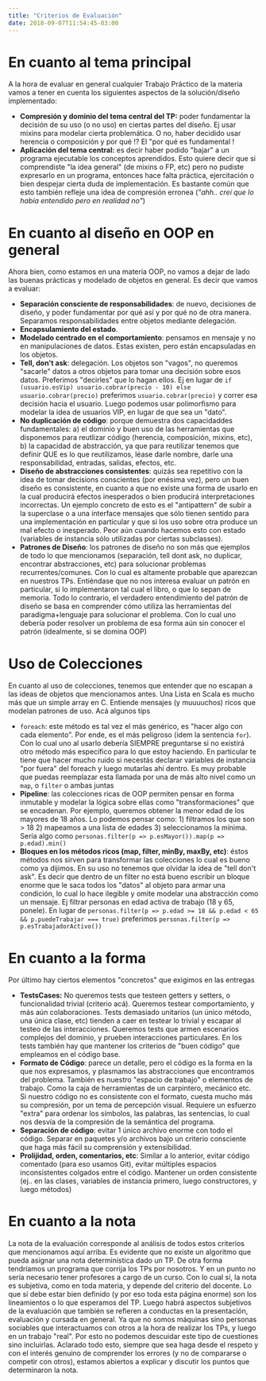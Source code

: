 ```yaml
---
title: "Criterios de Evaluación"
date: 2018-09-07T11:54:45-03:00
---
```


# En cuanto al tema principal

A la hora de evaluar en general cualquier Trabajo Práctico de la materia vamos a tener en cuenta los siguientes aspectos de la solución/diseño implementado:

* **Compresión y dominio del tema central del TP:** poder fundamentar la decisión de su uso (o no uso) en ciertas partes del diseño. Ej usar mixins para modelar cierta problemática. O no, haber decidido usar herencia o composición y por qué !? El "por qué es fundamental !
* **Aplicación del tema central:** es decir haber podido "bajar" a un programa ejecutable los conceptos aprendidos. Esto quiere decir que si comprendiste "la idea general" (de mixins o FP, etc) pero no pudiste expresarlo en un programa, entonces hace falta práctica, ejercitación o bien despejar cierta duda de implementación. Es bastante común que esto también refleje una idea de compresión erronea (_"ahh.. creí que lo había entendido pero en realidad no"_)

# En cuanto al diseño en OOP en general

Ahora bien, como estamos en una materia OOP, no vamos a dejar de lado las buenas prácticas y modelado de objetos en general. Es decir que vamos a evaluar:

* **Separación consciente de responsabilidades**: de nuevo, decisiones de diseño, y poder fundamentar por qué así y por qué no de otra manera. Separamos responsabilidades entre objetos mediante delegación. 
* **Encapsulamiento del estado**.
* **Modelado centrado en el comportamiento**: pensamos en mensaje y no en manipulaciones de datos. Estas existen, pero están encapsuladas en los objetos.
* **Tell, don't ask**: delegación. Los objetos son "vagos", no queremos "sacarle" datos a otros objetos para tomar una decisión sobre esos datos. Preferimos "decirles" que lo hagan ellos. Ej en lugar de `if (usuario.esVip) usuario.cobrar(precio - 10) else usuario.cobrar(precio)` preferimos `usuario.cobrar(precio)` y correr esa decisión hacia el usuario. Luego podemos usar polimorfismo para modelar la idea de usuarios VIP, en lugar de que sea un "dato".
* **No duplicación de código**: porque demuestra dos capacidaddes fundamentales: a) el dominio y buen uso de las herramientas que disponemos para reutlizar código (herencia, composición, mixins, etc), b) la capacidad de abstracción, ya que para reutilizar tenemos que definir QUE es lo que reutilizamos, léase darle nombre, darle una responsabilidad, entradas, salidas, efectos, etc.
* **Diseño de abstracciones consistentes**: quizás sea repetitivo con la idea de tomar decisions conscientes (por enésima vez), pero un buen diseño es consistente, en cuanto a que no existe una forma de usarlo en la cual producirá efectos inesperados o bien producirá interpretaciones incorrectas. Un ejemplo concreto de esto es el "antipattern" de subir a la superclase o a una interface mensajes que sólo tienen sentido para una implementación en particular y que si los uso sobre otra produce un mal efecto o inesperado. Peor aún cuando hacemos esto con estado (variables de instancia sólo utilizadas por ciertas subclasses).
* **Patrones de Diseño**: los patrones de diseño no son más que ejemplos de todo lo que mencionamos (separación, tell dont ask, no duplicar, encontrar abstracciones, etc) para solucionar problemas recurrentes/comunes. Con lo cual es altamente probable que aparezcan en nuestros TPs. Entiéndase que no nos interesa evaluar un patrón en particular, si lo implementaron tal cual el libro, o que lo sepan de memoria. Todo lo contrario, el verdadero entendimiento del patrón de diseño se basa en comprender cómo utiliza las herramientas del paradigma+lenguaje para solucionar el problema. Con lo cual uno debería poder resolver un problema de esa forma aún sin conocer el patrón (idealmente, si se domina OOP)

# Uso de Colecciones

En cuanto al uso de colecciones, tenemos que entender que no escapan a las ideas de objetos que mencionamos antes. Una Lista en Scala es mucho más que un simple array en C. Entiende mensajes (y muuuuchos) ricos que modelan patrones de uso.
Acá algunos tips

* `foreach`: este método es tal vez el más genérico, es "hacer algo con cada elemento". Por ende, es el más peligroso (idem la sentencia `for`). Con lo cual uno al usarlo debería SIEMPRE preguntarse si no existirá otro método más específico para lo que estoy haciendo. En particular te tiene que hacer mucho ruido si necestás declarar variables de instancia "por fuera" del foreach y luego mutarlas ahí dentro. Es muy probable que puedas reemplazar esta llamada por una de más alto nivel como un `map`, o `filter` o ambas juntas
* **Pipeline**: las colecciones ricas de OOP permiten pensar en forma inmutable y modelar la lógica sobre ellas como "transformaciones" que se encadenan. Por ejemplo, queremos obtener la menor edad de los mayores de 18 años. Lo podemos pensar como: 1) filtramos los que son > 18 2) mapeamos a una lista de edades 3) seleccionamos la mínima. Sería algo como `personas.filter(p => p.esMayor()).map(p => p.edad).min()`
* **Bloques en los métodos ricos (map, filter, minBy, maxBy, etc)**: éstos métodos nos sirven para transformar las colecciones lo cual es bueno como ya dijimos. En su uso no tenemos que olvidar la idea de "tell don't ask". Es decir que dentro de un filter no está bueno escribir un bloque enorme que le saca todos los "datos" al objeto para armar una condición, lo cual lo hace ilegible y omite modelar una abstracción como un mensaje. Ej filtrar personas en edad activa de trabajo (18 y 65, ponele). En lugar de `personas.filter(p => p.edad >= 18 && p.edad < 65 && p.puedeTrabajar === true)` preferimos `personas.filter(p => p.esTrabajadorActivo())` 

# En cuanto a la forma

Por último hay ciertos elementos "concretos" que exigimos en las entregas

* **TestsCases:** No queremos tests que testeen getters y setters, o funcionalidad trivial (criterio acá). Queremos testear comportamiento, y más aún colaboraciones. Tests demasiado unitarios (un único método, una única clase, etc) tienden a caer en testear lo trivial y escapar al testeo de las interacciones. Queremos tests que armen escenarios complejos del dominio, y prueben interacciones particulares. En los tests también hay que mantener los criterios de "buen código" que empleamos en el código base.
* **Formato de Código**: parece un detalle, pero el código es la forma en la que nos expresamos, y plasmamos las abstracciones que encontramos del problema. También es nuestro "espacio de trabajo" o elementos de trabajo. Como la caja de herramientas de un carpintero, mecánico etc. Si nuestro código no es consistente con el formato, cuesta mucho más su compresión, por un tema de percepción visual. Requiere un esfuerzo "extra" para ordenar los símbolos, las palabras, las sentencias, lo cual nos desvía de la compresión de la semántica del programa.
* **Separación de código**: evitar 1 único archivo enorme con todo el código. Separar en paquetes y/o archivos bajo un criterio consciente que haga más fácil su comprensión y extensibilidad.
* **Prolijidad, orden, comentarios, etc**: Similar a lo anterior, evitar código comentado (para eso usamos Git), evitar múltiples espacios inconsistentes colgados entre el código. Mantener un orden consistente (ej.. en las clases, variables de instancia primero, luego constructores, y luego métodos)

# En cuanto a la nota

La nota de la evaluación corresponde al análisis de todos estos criterios que mencionamos aquí arriba. Es evidente que no existe un algoritmo que pueda asignar una nota determinística dado un TP. De otra forma tendríamos un programa que corrija los TPs por nosotros. Y en un punto no sería necesario tener profesores a cargo de un curso. Con lo cual sí, la nota es subjetiva, como en toda materia, y depende del criterio del docente. Lo que sí debe estar bien definido (y por eso toda esta página enorme) son los lineamientos o lo que esperamos del TP. Luego habrá aspectos subjetivos de la evaluación que también se refieren a conductas en la presentación, evaluación y cursada en general. Ya que no somos máquinas sino personas sociables que interactuamos con otros a la hora de realizar los TPs, y luego en un trabajo "real". Por esto no podemos descuidar este tipo de cuestiones sino incluirlas.
Aclarado todo esto, siempre que sea haga desde el respeto y con el interés genuino de comprender los errores (y no de compararse o competir con otros), estamos abiertos a explicar y discutir los puntos que determinaron la nota.
